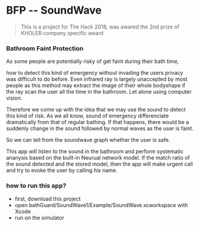 #  BFP -- SoundWave

> This is a project for The Hack 2018, was awared the 2nd prize of KHOLER company specific award

### Bathroom Faint Protection

As some people are potentially risky of get faint during their bath time,

how to detect this kind of emergency without invading the users privacy was difficult to do before. Even infrared ray is largely unaccepted by most people as this method may extract the image of their whole bodyshape if the ray scan the user all the time in the bathroom. Let alone using computer vision.

Therefore we come up with the idea that we may use the sound to detect this kind of risk. As we all know, sound of emergency differenciate dramatically from that of regular bathing. If that happens, there would be a suddenly change in the sound followed by normal waves as the user is faint. 

So we can tell from the soundwave graph whether the user is safe.

This app will listen to the sound in the bathroom and perform systematic ananysis based on the built-in Neurual network model. If the match ratio of the sound detected and the stored model, then the app will make urgent call and try to evoke the user by calling his name.

### how to run this app?

- first, download this project
- open bathGuard/SoundWave1/Example/SoundWave.xcworkspace with Xcode
- run on the simulator